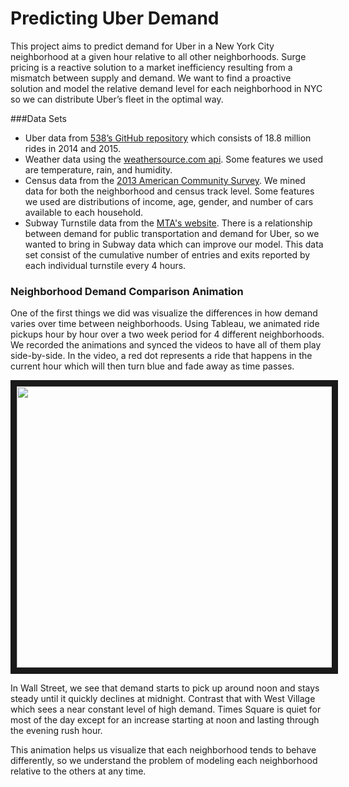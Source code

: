 # Predicting Uber Demand
This project aims to predict demand for Uber in a New York City neighborhood at a given hour relative to all other neighborhoods. Surge pricing is a reactive solution to a market inefficiency resulting from a mismatch between supply and demand. We want to find a proactive solution and model the relative demand level for each neighborhood in NYC so we can distribute Uber’s fleet in the optimal way. 

###Data Sets
- Uber data from [538’s GitHub repository](https://github.com/fivethirtyeight/uber-tlc-foil-response) which consists of 18.8 million rides in 2014 and 2015.
- Weather data using the [weathersource.com api](https://developer.weathersource.com). Some features we used are temperature, rain, and humidity.
- Census data from the [2013 American Community Survey](http://maps.nyc.gov/census/). We mined data for both the neighborhood and census track level. Some features we used are distributions of income, age, gender, and number of cars available to each household.
- Subway Turnstile data from the [MTA's website](http://web.mta.info/developers/turnstile.html). There is a relationship between demand for public transportation and demand for Uber, so we wanted to bring in Subway data which can improve our model. This data set consist of the cumulative number of entries and exits reported by each individual turnstile every 4 hours.

### Neighborhood Demand Comparison Animation
One of the first things we did was visualize the differences in how demand varies over time between neighborhoods. Using Tableau, we animated ride pickups hour by hour over a two week period for 4 different neighborhoods. We recorded the animations and synced the videos to have all of them play side-by-side. In the video, a red dot represents a ride that happens in the current hour which will then turn blue and fade away as time passes.

<a href="http://www.youtube.com/watch?feature=player_embedded&v=XEewq1CiFtE
" target="_blank"><img src="http://img.youtube.com/vi/XEewq1CiFtE/0.jpg" 
alt="" width="600" height="450" border="10" /></a>

In Wall Street, we see that demand starts to pick up around noon and stays steady until it quickly declines at midnight. Contrast that with West Village which sees a near constant level of high demand. Times Square is quiet for most of the day except for an increase starting at noon and lasting through the evening rush hour.

This animation helps us visualize that each neighborhood tends to behave differently, so we understand the problem of modeling each neighborhood relative to the others at any time.
